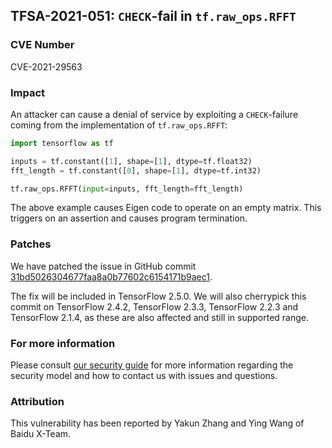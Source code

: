 ## TFSA-2021-051: `CHECK`-fail in `tf.raw_ops.RFFT`

### CVE Number
CVE-2021-29563

### Impact
An attacker can cause a denial of service by exploiting a `CHECK`-failure coming
from the implementation of `tf.raw_ops.RFFT`:

```python
import tensorflow as tf

inputs = tf.constant([1], shape=[1], dtype=tf.float32)
fft_length = tf.constant([0], shape=[1], dtype=tf.int32)

tf.raw_ops.RFFT(input=inputs, fft_length=fft_length)
```

The above example causes Eigen code to operate on an empty matrix. This triggers
on an assertion and causes program termination.

### Patches
We have patched the issue in GitHub commit
[31bd5026304677faa8a0b77602c6154171b9aec1](https://github.com/galeone/tensorflow/commit/31bd5026304677faa8a0b77602c6154171b9aec1).

The fix will be included in TensorFlow 2.5.0. We will also cherrypick this
commit on TensorFlow 2.4.2, TensorFlow 2.3.3, TensorFlow 2.2.3 and TensorFlow
2.1.4, as these are also affected and still in supported range.

### For more information
Please consult [our security
guide](https://github.com/galeone/tensorflow/blob/master/SECURITY.md) for
more information regarding the security model and how to contact us with issues
and questions.

### Attribution
This vulnerability has been reported by Yakun Zhang and Ying Wang of Baidu
X-Team.

